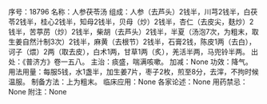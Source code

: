 序号：18796
名称：人参茯苓汤
组成：人参（去芦头）2钱半，川芎2钱半，白茯苓2钱半，桂心2钱半，知母2钱半，贝母（炒）2钱半，杏仁（去皮尖，麸炒）2钱半，苦葶苈（炒）2钱半，柴胡（去芦头）2钱半，半夏（汤泡7次，为粗末，取生姜自然汁制3次）2钱半，麻黄（去根节）2钱半，石膏2钱，陈皮1两（去白），诃子（煨）2两（取去皮），白术1两，甘草1两（炙），羌活半两，马兜铃半两。
出处：《普济方》卷一五八。
主治：痰盛，喘满咳嗽。
加减：None
功效：降气。
用法用量：每服5钱，水1盏半，加生姜7片，枣子2枚，煎至8分，去滓，不拘时候温服。
制备方法：上为粗末。
临床应用：None
各家论述：None
用药禁忌：None
附注：None
